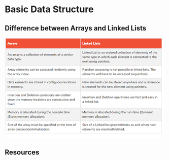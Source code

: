 # Basic Data Structure

## Difference between Arrays and Linked Lists

![diff](./diff_array_list.png)

## Resources
 
